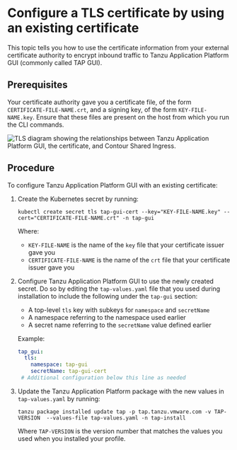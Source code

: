 # Configure a TLS certificate by using an existing certificate

This topic tells you how to use the certificate information from your external certificate authority
to encrypt inbound traffic to Tanzu Application Platform GUI (commonly called TAP GUI).

## <a id="prereqs"></a> Prerequisites

Your certificate authority gave you a certificate file, of the form `CERTIFICATE-FILE-NAME.crt`, and
a signing key, of the form `KEY-FILE-NAME.key`.
Ensure that these files are present on the host from which you run the CLI commands.

![TLS diagram showing the relationships between Tanzu Application Platform GUI, the certificate, and Contour Shared Ingress.](images/TAP-GUI-TLS.png)

## <a id="procedure"></a> Procedure

To configure Tanzu Application Platform GUI with an existing certificate:

1. Create the Kubernetes secret by running:

    ```console
    kubectl create secret tls tap-gui-cert --key="KEY-FILE-NAME.key" --cert="CERTIFICATE-FILE-NAME.crt" -n tap-gui
    ```

    Where:

    - `KEY-FILE-NAME` is the name of the `key` file that your certificate issuer gave you
    - `CERTIFICATE-FILE-NAME` is the name of the `crt` file that your certificate issuer gave you

2. Configure Tanzu Application Platform GUI to use the newly created secret.
   Do so by editing the `tap-values.yaml` file that you used during installation to include the
   following under the `tap-gui` section:

   - A top-level `tls` key with subkeys for `namespace` and `secretName`
   - A namespace referring to the namespace used earlier
   - A secret name referring to the `secretName` value defined earlier

   Example:

   ```yaml
   tap_gui:
     tls:
       namespace: tap-gui
       secretName: tap-gui-cert
    # Additional configuration below this line as needed
   ```

3. Update the Tanzu Application Platform package with the new values in `tap-values.yaml` by running:

   ```console
   tanzu package installed update tap -p tap.tanzu.vmware.com -v TAP-VERSION  --values-file tap-values.yaml -n tap-install
   ```

   Where `TAP-VERSION` is the version number that matches the values you used when you installed your
   profile.
